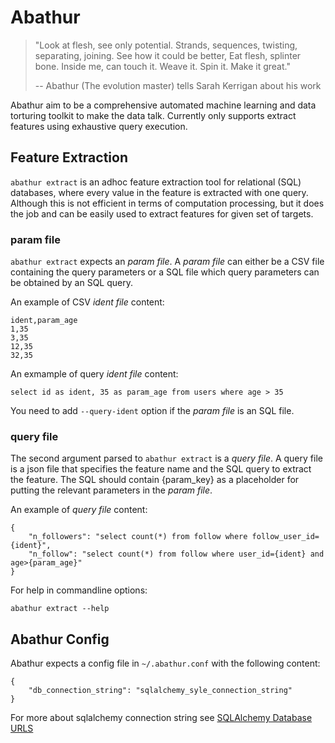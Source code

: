 # Abathur

> "Look at flesh, see only potential. Strands, sequences, twisting,
> separating, joining. See how it could be better, Eat flesh, splinter bone.
> Inside me, can touch it. Weave it. Spin it. Make it great."
>
> -- Abathur (The evolution master) tells Sarah Kerrigan about his work

Abathur aim to be a comprehensive automated machine learning and data
torturing toolkit to make the data talk. Currently only supports extract
features using exhaustive query execution.

## Feature Extraction

`abathur extract` is an adhoc feature extraction tool for relational (SQL)
databases, where every value in the feature is extracted with one query.
Although this is not efficient in terms of computation processing, but it does
the job and can be easily used to extract features for given set of targets.

### param file

`abathur extract` expects an *param file*. A *param file* can either be a CSV
file containing the query parameters or a SQL file which query parameters can
be obtained by an SQL query.

An example of CSV *ident file* content:

    ident,param_age
    1,35
    3,35
    12,35
    32,35

An exmample of query *ident file* content:

    select id as ident, 35 as param_age from users where age > 35

You need to add `--query-ident` option if the *param file* is an SQL file.

### query file

The second argument parsed to `abathur extract` is a *query file*. A query file
is a json file that specifies the feature name and the SQL query to extract the
feature. The SQL should contain {param\_key} as a placeholder for putting the
relevant parameters in the *param file*. 

An example of *query file* content:

    {
        "n_followers": "select count(*) from follow where follow_user_id={ident}",
        "n_follow": "select count(*) from follow where user_id={ident} and age>{param_age}"
    }

For help in commandline options:

    abathur extract --help

## Abathur Config

Abathur expects a config file in `~/.abathur.conf` with the following content:

    {
        "db_connection_string": "sqlalchemy_syle_connection_string"
    }

For more about sqlalchemy connection string see [SQLAlchemy Database URLS](http://docs.sqlalchemy.org/en/latest/core/engines.html#database-urls)

